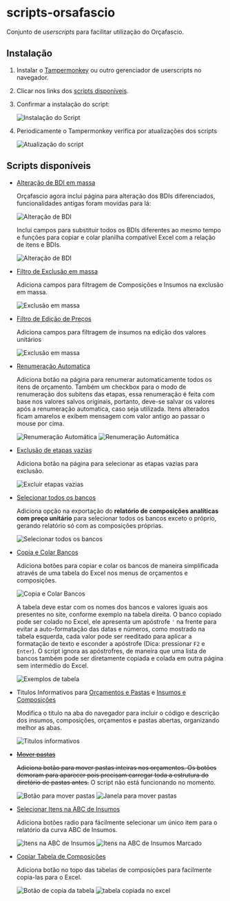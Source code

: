 # scripts-orsafascio
Conjunto de _userscripts_ para facilitar utilização do Orçafascio.

## Instalação
1. Instalar o [Tampermonkey](https://www.tampermonkey.net/) ou outro gerenciador de userscripts no navegador.

1. Clicar nos links dos [scripts disponíveis](#scripts-disponíveis).

1. Confirmar a instalação do script:

    ![Instalação do Script](imgs/instalacao-script.png)

1. Periodicamente o Tampermonkey verifica por atualizações dos scripts

    ![Atualização do script](imgs/atualizar-script.png)

## Scripts disponíveis

- [Alteração de BDI em massa](https://github.com/cesarep/scripts-orsafascio/raw/main/alterar-BDI-massa.user.js)
    
    Orçafascio agora inclui página para alteração dos BDIs diferenciados, funcionalidades antigas foram movidas para lá:

    ![Alteração de BDI](imgs/scripts/alteracao-bdi-novo.png)

    Inclui campos para substituir todos os BDIs diferentes ao mesmo tempo e funções para copiar e colar planilha compatível Excel com a relação de itens e BDIs.

    ![Alteração de BDI](imgs/scripts/alteracao-bdi.png)

- [Filtro de Exclusão em massa](https://github.com/cesarep/scripts-orsafascio/raw/main/filtro-exclusao-massa.user.js)

    Adiciona campos para filtragem de Composições e Insumos na exclusão em massa.

    ![Exclusão em massa](imgs/scripts/filtro-exclusao.png)

- [Filtro de Edição de Preços](https://github.com/cesarep/scripts-orsafascio/raw/main/filtro-edicao-precos.user.js)

    Adiciona campos para filtragem de insumos na edição dos valores unitários

    ![Exclusão em massa](imgs/scripts/filtro-precos.png)

- [Renumeração Automatica](https://github.com/cesarep/scripts-orsafascio/raw/main/renumeracao-automatica.user.js)

    Adiciona botão na página para renumerar automaticamente todos os itens de orçamento. 
    Também um checkbox para o modo de renumeração dos subitens das etapas, essa renumeração é feita com base nos valores salvos originais, portanto, deve-se salvar os valores após a renumeração automatica, caso seja utilizada.
    Itens alterados ficam amarelos e exibem mensagem com valor antigo ao passar o mouse por cima.

    ![Renumeração Automática](imgs/scripts/renumeracao-automatica-1.png)
    ![Renumeração Automática](imgs/scripts/renumeracao-automatica-2.png)

- [Exclusão de etapas vazias](https://github.com/cesarep/scripts-orsafascio/raw/main/excluir-etapas-vazias.user.js)

    Adiciona botão na página para selecionar as etapas vazias para exclusão.

    ![Excluir etapas vazias](imgs/scripts/excluir-etapas-vazias.png)

- [Selecionar todos os bancos](https://github.com/cesarep/scripts-orsafascio/raw/main/selecionar-todos-bancos.user.js)

    Adiciona opção na exportação do **relatório de composições analíticas com preço unitário** para selecionar todos os bancos exceto o próprio, gerando relatório só com as composições próprias.

    ![Selecionar todos os bancos](imgs/scripts/selecionar-bancos.png)

- [Copia e Colar Bancos](https://github.com/cesarep/scripts-orsafascio/raw/main/mudar-bancos.user.js)

    Adiciona botões para copiar e colar os bancos de maneira simplificada através de uma tabela do Excel nos menus de orçamentos e composições.

    ![Copia e Colar Bancos](imgs/scripts/mudar-bancos.png)

    A tabela deve estar com os nomes dos bancos e valores iguais aos presentes no site, conforme exemplo na tabela direita. O banco copiado pode ser colado no Excel, ele apresenta um apóstrofe `'` na frente para evitar a auto-formatação das datas e números, como mostrado na tabela esquerda, cada valor pode ser reeditado para aplicar a formatação de texto e esconder a apóstrofe (Dica: pressionar `F2` e `Enter`). O script ignora as apóstrofres, de maneira que uma lista de bancos também pode ser diretamente copiada e colada em outra página sem intermédio do Excel.

    ![Exemplos de tabela](imgs/scripts/mudar-bancos-2.png)

- Titulos Informativos para [Orçamentos e Pastas](https://github.com/cesarep/scripts-orsafascio/raw/main/titulo-informativo-orcs.user.js) e [Insumos e Composições](https://github.com/cesarep/scripts-orsafascio/raw/main/titulo-informativo-comps-ins.user.js)

    Modifica o titulo na aba do navegador para incluir o código e descrição dos insumos, composições, orçamentos e pastas abertas, organizando melhor as abas.

    ![Titulos informativos](imgs/scripts/titulos-informativos.png)

- [~~Mover pastas~~](https://github.com/cesarep/scripts-orsafascio/raw/main/mover-pastas.user.js)

    
    ~~Adiciona botão para mover pastas inteiras nos orçamentos.
    Os botões demoram para aparecer pois precisam carregar toda a estrutura do diretório de pastas antes.~~
    O script não está funcionando no momento.

    ![Botão para mover pastas](imgs/scripts/mover-pasta-1.png)
    ![Janela para mover pastas](imgs/scripts/mover-pasta-2.png)

- [Selecionar Itens na ABC de Insumos](https://github.com/cesarep/scripts-orsafascio/raw/main/selecionar-itens-abc-insumos.user.js)

    Adiciona botões radio para fácilmente selecionar um único item para o relatório da curva ABC de Insumos.

    ![Itens na ABC de Insumos](imgs/scripts/itens-abc-insumos.png)
    ![Itens na ABC de Insumos Marcado](imgs/scripts/itens-abc-insumos-2.png)

- [Copiar Tabela de Composições](https://github.com/cesarep/scripts-orsafascio/raw/main/copiar-tabela-comp.user.js)

    Adiciona botão no topo das tabelas de composições para facilmente copia-las para o Excel.

    ![Botão de copia da tabela](imgs/scripts/copiar-tabela-comp.png)
    ![tabela copiada no excel](imgs/scripts/copiar-tabela-comp-excel.png)

